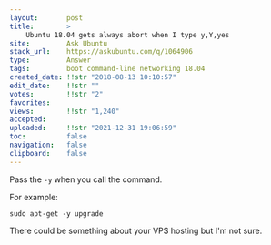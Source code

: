 ```yaml
---
layout:       post
title:        >
    Ubuntu 18.04 gets always abort when I type y,Y,yes
site:         Ask Ubuntu
stack_url:    https://askubuntu.com/q/1064906
type:         Answer
tags:         boot command-line networking 18.04
created_date: !!str "2018-08-13 10:10:57"
edit_date:    !!str ""
votes:        !!str "2"
favorites:    
views:        !!str "1,240"
accepted:     
uploaded:     !!str "2021-12-31 19:06:59"
toc:          false
navigation:   false
clipboard:    false
---
```


Pass the `-y` when you call the command.

For example:

``` 
sudo apt-get -y upgrade

```

There could be something about your VPS hosting but I'm not sure.
